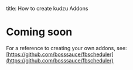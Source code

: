 title: How to create kudzu Addons

# Coming soon

For a reference to creating your own addons, see:
[https://github.com/bosssauce/fbscheduler](https://github.com/bosssauce/fbscheduler)
